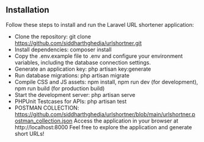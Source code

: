 ## Installation
Follow these steps to install and run the Laravel URL shortener application:

- Clone the repository: git clone https://github.com/siddharthghedia/urlshortner.git
- Install dependencies: composer install
- Copy the .env.example file to .env and configure your environment variables, including the database connection settings.
- Generate an application key: php artisan key:generate
- Run database migrations: php artisan migrate
- Compile CSS and JS assets: npm install, npm run dev (for development), npm run build (for production build)
- Start the development server: php artisan serve
- PHPUnit Testcases for APIs: php artisan test
- POSTMAN COLLECTION: https://github.com/siddharthghedia/urlshortner/blob/main/urlshortner.postman_collection.json
Access the application in your browser at http://localhost:8000
Feel free to explore the application and generate short URLs!
